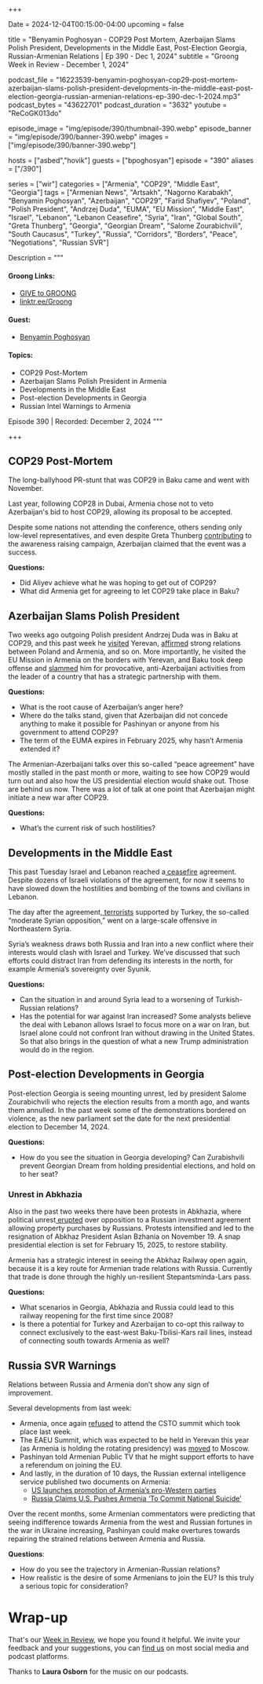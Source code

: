 +++

Date = 2024-12-04T00:15:00-04:00
upcoming = false

title = "Benyamin Poghosyan - COP29 Post Mortem, Azerbaijan Slams Polish President, Developments in the Middle East, Post-Election Georgia, Russian-Armenian Relations | Ep 390 - Dec 1, 2024"
subtitle = "Groong Week in Review - December 1, 2024"

podcast_file = "16223539-benyamin-poghosyan-cop29-post-mortem-azerbaijan-slams-polish-president-developments-in-the-middle-east-post-election-georgia-russian-armenian-relations-ep-390-dec-1-2024.mp3"
podcast_bytes = "43622701"
podcast_duration = "3632"
youtube = "ReCoGK013do"

episode_image = "img/episode/390/thumbnail-390.webp"
episode_banner = "img/episode/390/banner-390.webp"
images = ["img/episode/390/banner-390.webp"]

hosts = ["asbed","hovik"]
guests = ["bpoghosyan"]
episode = "390"
aliases = ["/390"]

series = ["wir"]
categories = ["Armenia", "COP29", "Middle East", "Georgia"]
tags = ["Armenian News", "Artsakh", "Nagorno Karabakh", "Benyamin Poghosyan", "Azerbaijan", "COP29", "Farid Shafiyev", "Poland", "Polish President", "Andrzej Duda", "EUMA", "EU Mission", "Middle East", "Israel", "Lebanon", "Lebanon Ceasefire", "Syria", "Iran", "Global South", "Greta Thunberg", "Georgia", "Georgian Dream", "Salome Zourabichvili", "South Caucasus", "Turkey", "Russia", "Corridors", "Borders", "Peace", "Negotiations", "Russian SVR"]

Description = """

#### Groong Links:
* [GIVE to GROONG](https://podcasts.groong.org/donate)
* [linktr.ee/Groong](https://linktr.ee/groong)

#### Guest:
* [Benyamin Poghosyan](/guest/bpoghosyan)

#### Topics:
* COP29 Post-Mortem
* Azerbaijan Slams Polish President in Armenia
* Developments in the Middle East
* Post-election Developments in Georgia
* Russian Intel Warnings to Armenia

Episode 390 | Recorded: December 2, 2024
"""

+++

## COP29 Post-Mortem

The long-ballyhood PR-stunt that was COP29 in Baku came and went with November.

Last year, following COP28 in Dubai, Armenia chose not to veto Azerbaijan's bid to host COP29, allowing its proposal to be accepted. 

Despite some nations not attending the conference, others sending only low-level representatives, and even despite Greta Thunberg [contributing](https://www.rferl.org/a/greta-thunberg-azerbaijan-cop-climate/33196896.html) to the awareness raising campaign, Azerbaijan claimed that the event was a success.

**Questions:**
* Did Aliyev achieve what he was hoping to get out of COP29?
* What did Armenia get for agreeing to let COP29 take place in Baku?


## Azerbaijan Slams Polish President

Two weeks ago outgoing Polish president Andrzej Duda was in Baku at COP29, and this past week he [visited](https://tvpworld.com/83686082/poland-ready-to-help-stabilize-armenia-azerbaijan-relations) Yerevan, [affirmed](https://oc-media.org/polish-president-affirms-plans-to-deepen-ties-with-armenia/) strong relations between Poland and Armenia, and so on. More importantly, he visited the EU Mission in Armenia on the borders with Yerevan, and Baku took deep offense and [slammed](https://www.azatutyun.am/a/33219344.html) him for provocative, anti-Azerbaijani activities from the leader of a country that has a strategic partnership with them.

**Questions:**
* What is the root cause of Azerbaijan’s anger here?
* Where do the talks stand, given that Azerbaijan did not concede anything to make it possible for Pashinyan or anyone from his government to attend COP29?
* The term of the EUMA expires in February 2025, why hasn’t Armenia extended it?

The Armenian-Azerbaijani talks over this so-called “peace agreement” have mostly stalled in the past month or more, waiting to see how COP29 would turn out and also how the US presidential election would shake out. Those are behind us now. There was a lot of talk at one point that Azerbaijan might initiate a new war after COP29.

**Questions:**
* What’s the current risk of such hostilities?


## Developments in the Middle East

This past Tuesday Israel and Lebanon reached a[ ceasefire](https://www.cnn.com/2024/11/27/middleeast/visual-guide-map-israel-hezbollahs-ceasefire-intl-dg) agreement. Despite dozens of Israeli violations of the agreement, for now it seems to have slowed down the hostilities and bombing of the towns and civilians in Lebanon.

The day after the agreement,[ terrorists](https://www.csis.org/programs/former-programs/warfare-irregular-threats-and-terrorism-program-archives/terrorism-backgrounders/hayat-tahrir) supported by Turkey, the so-called “moderate Syrian opposition,” went on a large-scale offensive in Northeastern Syria.

Syria’s weakness draws both Russia and Iran into a new conflict where their interests would clash with Israel and Turkey. We’ve discussed that such efforts could distract Iran from defending its interests in the north, for example Armenia’s sovereignty over Syunik.

**Questions:**
* Can the situation in and around Syria lead to a worsening of Turkish-Russian relations?
* Has the potential for war against Iran increased? Some analysts believe the deal with Lebanon allows Israel to focus more on a war on Iran, but Israel alone could not confront Iran without drawing in the United States. So that also brings in the question of what a new Trump administration would do in the region.


## Post-election Developments in Georgia

Post-election Georgia is seeing mounting unrest, led by president Salome Zourabichvili who rejects the election results from a month ago, and wants them annulled. In the past week some of the demonstrations bordered on violence, as the new parliament set the date for the next presidential election to December 14, 2024.

**Questions:**
* How do you see the situation in Georgia developing? Can Zurabishvili prevent Georgian Dream from holding presidential elections, and hold on to her seat?


### Unrest in Abkhazia

Also in the past two weeks there have been protests in Abkhazia, where political unrest[ erupted](https://responsiblestatecraft.org/abkhazia-protests/) over opposition to a Russian investment agreement allowing property purchases by Russians. Protests intensified and led to the resignation of Abkhaz President Aslan Bzhania on November 19. A snap presidential election is set for February 15, 2025, to restore stability.

Armenia has a strategic interest in seeing the Abkhaz Railway open again, because it is a key route for Armenian trade relations with Russia. Currently that trade is done through the highly un-resilient Stepantsminda-Lars pass.

**Questions:**
* What scenarios in Georgia, Abkhazia and Russia could lead to this railway reopening for the first time since 2008?
* Is there a potential for Turkey and Azerbaijan to co-opt this railway to connect exclusively to the east-west Baku-Tbilisi-Kars rail lines, instead of connecting south towards Armenia as well?


## Russia SVR Warnings

Relations between Russia and Armenia don’t show any sign of improvement.

Several developments from last week:
* Armenia, once again [refused](https://arka.am/en/news/politics/russia_regrets_armenia_s_absence_at_csto_summit_in_minsk/?sphrase_id=1135308) to attend the CSTO summit which took place last week.
* The EAEU Summit, which was expected to be held in Yerevan this year (as Armenia is holding the rotating presidency) was [moved](https://armenpress.am/en/article/1206129) to Moscow.
* Pashinyan told Armenian Public TV that he might support efforts to have a referendum on joining the EU.
* And lastly, in the duration of 10 days, the Russian external intelligence service published two documents on Armenia:
    * [US launches promotion of Armenia’s pro-Western parties](https://tass.com/politics/1878227) 
    * [Russia Claims U.S. Pushes Armenia ‘To Commit National Suicide’](https://www.azatutyun.am/a/33191927.html)

Over the recent months, some Armenian commentators were predicting that seeing indifference towards Armenia from the west and Russian fortunes in the war in Ukraine increasing, Pashinyan could make overtures towards repairing the strained relations between Armenia and Russia.

**Questions**:
* How do you see the trajectory in Armenian-Russian relations?
* How realistic is the desire of some Armenians to join the EU? Is this truly a serious topic for consideration?


# Wrap-up

That's our [Week in Review](https://podcasts.groong.org/), we hope you found it helpful. We invite your feedback and your suggestions, you can [find us](https://linktr.ee/groong) on most social media and podcast platforms.

Thanks to __Laura Osborn__ for the music on our podcasts.
